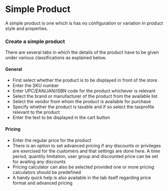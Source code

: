 # Simple Product

A simple product is one which is has no configuration or variation in product style and properties.

### Create a simple product
There are several tabs in which the details of the product have to be given under various classifications as explained below.
#### General
* First select whether the product is to be displayed in front of the store
* Enter the SKU number
* Enter UPC/EAN/JAN/ISBN code for the product whichever is relevant
* Select the brand or manufacturer of the product from the available list
* Select the vendor from whom the product is available for purchase
* Specify whether the product is taxable and if so select the taxprofile relevant to the product
* Enter the text to be displayed in the cart button

#### Pricing
* Enter the regular price for the product
* There is an option to set advanced pricing if any discounts or privileges are exercised for the customers and that settings are done here. A time period, quantity limitation, user group and discounted price can be set for availing any discounts
* Pricing calculator can also be selected provided one or more pricing calculators should be predefined
* A handy quick help is also available in the tab itself regarding price format and advanced pricing


























